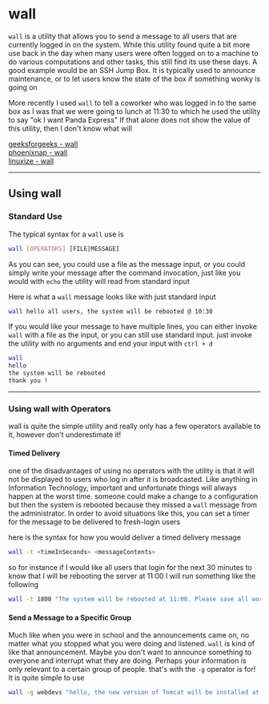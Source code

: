 # wall

`wall` is a utility that allows you to send a message to all users that are currently logged in on the system. While this utility found quite a bit more use back in the day when many users were often logged on to a machine to do various computations and other tasks, this still find its use these days. A good example would be an SSH Jump Box. 
It is typically used to announce maintenance, or to let users know the state of the box if something wonky is going on

More recently I used `wall` to tell a coworker who was logged in to the same box as I was that we were going to lunch at 11:30 to which he used the utility to say "ok I want Panda Express"
If that alone does not show the value of this utility, then I don't know what will

[geeksforgeeks - wall](https://www.geeksforgeeks.org/wall-command-in-linux-with-examples/)  
[phoenixnap - wall](https://phoenixnap.com/kb/linux-wall)  
[linuxize - wall](https://linuxize.com/post/wall-command-in-linux/)

________

## Using wall

### Standard Use

The typical syntax for a `wall` use is 
```bash
wall [OPERATORS] [FILE|MESSAGE]
```

As you can see, you could use a file as the message input, or you could simply write your message after the command invocation, just like you would with `echo` the utility will read from standard input

Here is what a `wall` message looks like with just standard input

```bash
wall hello all users, the system will be rebooted @ 10:30
```

If you would like your message to have multiple lines, you can either invoke `wall` with a file as the input, or you can still use standard input. just invoke the utility with no arguments and end your input with `ctrl + d`

```bash
wall
hello
the system will be rebooted
thank you !
```

_______

### Using wall with Operators

wall is quite the simple utility and really only has a few operators available to it, however don't underestimate it!

#### Timed Delivery

one of the disadvantages of using no operators with the utility is that it will not be displayed to users who log in after it is broadcasted. Like anything in Information Technology, important and unfortunate things will always happen at the worst time. someone could make a change to a configuration but then the system is rebooted because they missed a `wall` message from the administrator.
In order to avoid situations like this, you can set a timer for the message to be delivered to fresh-login users

here is the syntax for how you would deliver a timed delivery message

```bash
wall -t <timeInSeconds> <messageContents>
```

so for instance if I would like all users that login for the next 30 minutes to know that I will be rebooting the server at 11:00 I will run something like the following

```bash
wall -t 1800 "The system will be rebooted at 11:00. Please save all work"
```


#### Send a Message to a Specific Group

Much like when you were in school and the announcements came on, no matter what you stopped what you were doing and listened. `wall` is kind of like that announcement. Maybe you don't want to announce something to everyone and interrupt what they are doing. Perhaps your information is only relevant to a certain group of people. that's with the `-g` operator is for! It is quite simple to use

```bash
wall -g webdevs "hello, the new version of Tomcat will be installed at 10:30"
```
